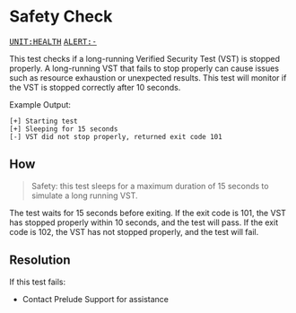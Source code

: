 # Safety Check

<kbd>[UNIT:HEALTH](https://docs.preludesecurity.com/docs/security-policy#health)</kbd>
<kbd>[ALERT:-](#the-url)</kbd>

This test checks if a long-running Verified Security Test (VST) is stopped properly. A long-running VST that fails to stop properly can cause issues such as resource exhaustion or unexpected results. This test will monitor if the VST is stopped correctly after 10 seconds.

Example Output:
```
[+] Starting test
[+] Sleeping for 15 seconds
[-] VST did not stop properly, returned exit code 101
```

## How

> Safety: this test sleeps for a maximum duration of 15 seconds to simulate a long running VST.

The test waits for 15 seconds before exiting. If the exit code is 101, the VST has stopped properly within 10 seconds, and the test will pass. If the exit code is 102, the VST has not stopped properly, and the test will fail.

## Resolution

If this test fails:

* Contact Prelude Support for assistance
